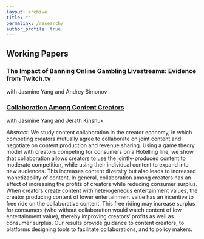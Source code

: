 ```yaml
---
layout: archive
title: ""
permalink: /research/
author_profile: true
---
```


## Working Papers

### The Impact of Banning Online Gambling Livestreams: Evidence from Twitch.tv
with Jasmine Yang and Andrey Simonov


### [Collaboration Among Content Creators](https://papers.ssrn.com/sol3/papers.cfm?abstract_id=4538856)
  with Jasmine Yang and Jerath Kinshuk

*Abstract:* We study content collaboration in the creator economy, in which competing creators
mutually agree to collaborate on joint content and negotiate on content production and revenue
sharing. Using a game theory model with creators competing for consumers on a Hotelling line, we
show that collaboration allows creators to use the jointly-produced content to moderate competition,
while using their individual content to expand into new audiences. This increases content diversity
but also leads to increased monetizability of content. In general, collaboration among creators has an
effect of increasing the profits of creators while reducing consumer surplus. When creators create
content with heterogeneous entertainment values, the creator producing content of lower
entertainment value has an incentive to free ride on the collaborative content. This free riding may
increase surplus for consumers (who without collaboration would watch content of low entertainment
value), thereby improving creators’ profits as well as consumer surplus. Our results provide guidance
to content creators, to platforms designing tools to facilitate collaborations, and to policy makers.


